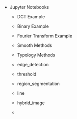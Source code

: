 
- Jupyter Notebooks
	- DCT Example
	- Binary Example
	- Fourier Transform Example 
	- Smooth Methods
	- Typology Methods 
	 
	- edge_detection
	- threshold
	- region_segmentation
	- line 
	- hybrid_image
	- 